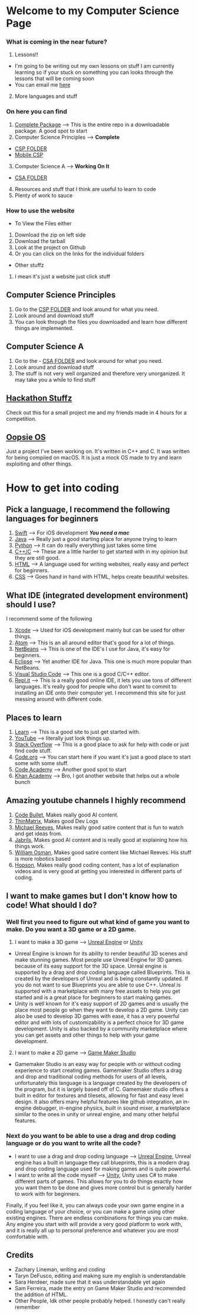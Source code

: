 # Welcome to my Computer Science Page
### What is coming in the near future?
1. Lessons!!
- I'm going to be writing out my own lessons on stuff I am currently learning so if your stuck on something you can looks through the lessons that will be coming soon
- You can email me [here](zachary.lineman@gmail.com)
2. More languages and stuff

### On here you can find
1. [Complete Package](https://github.com/Zxtreme03/ComputerScience/releases/tag/1.0.0) --> This is the entire repo in a downloadable package. A good spot to start
2. Computer Science Principles --> **Complete**
- [CSP FOLDER](https://github.com/Zxtreme03/ComputerScience/tree/master/CSP)
- [Mobile CSP](https://course.mobilecsp.org/mobilecsp/course?use_last_location=true)
3. Computer Science A --> **Working On It**
- [CSA FOLDER](https://github.com/Zxtreme03/ComputerScience/tree/master/CSA)
4. Resources and stuff that I think are useful to learn to code
5. Plenty of work to sauce

### How to use the website
- To View the Files either 
1. Download the zip on left side
2. Download the tarball
3. Look at the project on Github
4. Or you can click on the links for the individual folders

- Other stuffz
1. I mean it's just a website just click stuff

## Computer Science Principles
1. Go to the [CSP FOLDER](https://github.com/Zxtreme03/ComputerScience/tree/master/CSP) and look around for what you need.
2. Look around and download stuff
3. You can look through the files you downloaded and learn how different things are implemented.

## Computer Science A
1. Go to the - [CSA FOLDER](https://github.com/Zxtreme03/ComputerScience/tree/master/CSA) and look around for what you need.
2. Look around and download stuff
3. The stuff is not very well organized and therefore very unorganized. It may take you a while to find stuff

## [Hackathon Stuffz](https://github.com/Zxtreme03/ComputerScience/tree/master/HackAThon)
Check out this for a small project me and my friends made in 4 hours for a competition.

## [Oopsie OS](https://github.com/Zxtreme03/ComputerScience/tree/master/OopsieOS)
Just a project I've been working on. It's written in C++ and C. It was written for being compiled on macOS. It is just a mock OS made to try and learn exploiting and other things.

# How to get into coding
## Pick a language, I recommend the following languages for beginners
1. [Swift](https://developer.apple.com/swift/) --> For iOS development _**You need a mac**_
2. [Java](https://www.java.com/en/) --> Really just a good starting place for anyone trying to learn
3. [Python](https://www.python.org) --> It can do really everything just takes some time
4. [C++/C](https://en.wikipedia.org/wiki/C_(programming_language)) --> These are a little harder to get started with in my opinion but they are still good.
5. [HTML](https://developer.mozilla.org/en-US/docs/Web/HTML) --> A language used for writing websites, really easy and perfect for beginners.
6. [CSS](https://developer.mozilla.org/en-US/docs/Web/CSS) --> Goes hand in hand with HTML, helps create beautiful websites.

## What IDE (integrated development environment) should I use?
I recommend some of the following
1. [Xcode](https://developer.apple.com/xcode/) --> Used for iOS development mainly but can be used for other things. 
2. [Atom](https://atom.io) --> This is an all around editor that's good for a lot of things. 
3. [NetBeans](https://netbeans.org) --> This is one of the IDE's I use for Java, it's easy for beginners. 
4. [Eclipse](https://www.eclipse.org) --> Yet another IDE for Java. This one is much more popular than NetBeans. 
5. [Visual Studio Code](https://code.visualstudio.com) --> This one is a good C/C++ editor.
6. [Repl.it](https://repl.it/~) --> This is a really good online IDE, it lets you use tons of different languages. It's really good for people who don't want to commit to installing an IDE onto their computer yet. I recommend this site for just messing around with different code.

## Places to learn
1. [Learn](https://www.learnpython.org) --> This is a good site to just get started with.
2. [YouTube](https://www.youtube.com) --> literally just look things up.
3. [Stack Overflow](https://stackoverflow.com) --> This is a good place to ask for help with code or just find code stuff.
4. [Code.org](https://code.org/learn) --> You can start here if you want it's just a good place to start some with some stuff.
5. [Code Academy](https://www.codecademy.com) --> Another good spot to start
6. [Khan Academy](https://www.khanacademy.org/computing/computer-programming) --> Bro, I got another website that helps out a whole bunch

## Amazing youtube channels I highly recommend
1. [Code Bullet](https://www.youtube.com/channel/UC0e3QhIYukixgh5VVpKHH9Q), Makes really good AI content.
2. [ThinMatrix](https://www.youtube.com/channel/UCUkRj4qoT1bsWpE_C8lZYoQ), Makes good Dev Logs
3. [Michael Reeves](https://www.youtube.com/channel/UCtHaxi4GTYDpJgMSGy7AeSw), Makes really good satire content that is fun to watch and get ideas from.
4. [Jabrils](https://www.youtube.com/channel/UCQALLeQPoZdZC4JNUboVEUg), Makes good AI content and is really good at explaining how his things work.
5. [William Osman](https://www.youtube.com/channel/UCfMJ2MchTSW2kWaT0kK94Yw), Makes good satire content like Michael Reeves. His stuff is more robotics based 
6. [Hopson](https://www.youtube.com/channel/UCeQhZOvNKSBRU0Mdg7V44wA), Makes really good coding content, has a lot of explanation videos and is very good at getting you interested in different parts of coding.

## I want to make games but I don't know how to code! What should I do?
### Well first you need to figure out what kind of game you want to make. Do you want a 3D game or a 2D game.
1. I want to make a 3D game --> [Unreal Engine](https://www.unrealengine.com/) or [Unity](https://unity.com)
- Unreal Engine is known for its ability to render beautiful 3D scenes and make stunning games. Most people use Unreal Engine for 3D games because of its easy support for the 3D space. Unreal engine is supported by a drag and drop coding language called Blueprints. This is created by the developers of Unreal and is being constantly updated. If you do not want to sue Blueprints you are able to use C++. Unreal is supported with a marketplace with many free assets to help you get started and is a great place for beginners to start making games. 
- Unity is well known for it's easy support of 2D games and is usually the place most people go when they want to develop a 2D game. Unity can also be used to develop 3D games with ease, it has a very powerful editor and with lots of customizability is a perfect choice for 3D game development. Unity is also backed by a community marketplace where you can get assets and other things to help with your game development.

2. I want to make a 2D game --> [Game Maker Studio](https://www.yoyogames.com/gamemaker)
- Gamemaker Studio is an easy way for people with or without coding experience to start creating games. Gamemaker Studio offers a drag and drop and traditional coding methods for users of all levels, unfortunately this language is a language created by the developers of the program, but it is largely based off of C. Gamemaker studio offers a built in editor for textures and tilesets, allowing for fast and easy level design. It also offers many helpful features like github integration, an in-engine debugger, in-engine physics, built in sound mixer, a marketplace similar to the ones in unity or unreal engine, and many other helpful features.

### Next do you want to be able to use a drag and drop coding language or do you want to write all the code?
- I want to use a drag and drop coding language --> [Unreal Engine](https://www.unrealengine.com/), Unreal engine has a built in language they call blueprints, this is a modern drag and drop coding language used for making games and is quite powerful.
- I want to write all the code myself --> [Unity](https://unity.com), Unity uses C# to make different parts of games. This allows for you to do things exactly how you want them to be done and gives more control but is generally harder to work with for beginners.

Finally, if you feel like it, you can always code your own game engine in a coding language of your choice, or you can make a game using other existing engines. There are endless combinations for things you can make. Any engine you start with will provide a very good platform to work with, and it is really all up to personal preference and whatever you are most comfortable with.

## Credits
- Zachary Lineman, writing and coding
- Taryn DeFusco, editing and making sure my english is understandable
- Sara Herdeer, made sure that it was understandable yet again
- Sam Ferreira, made the entry on Game Maker Studio and recomended the addition of HTML.
- Other People, Idk other people probably helped. I honestly can't really remember
